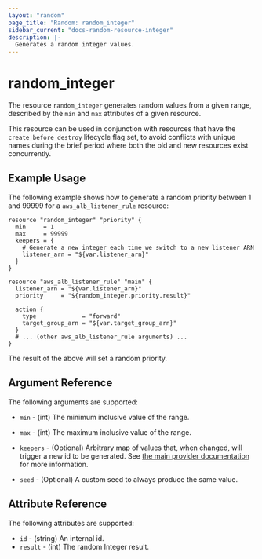 ```yaml
---
layout: "random"
page_title: "Random: random_integer"
sidebar_current: "docs-random-resource-integer"
description: |-
  Generates a random integer values.
---
```


# random\_integer

The resource `random_integer` generates random values from a given range, described by the `min` and `max` attributes of a given resource.

This resource can be used in conjunction with resources that have
the `create_before_destroy` lifecycle flag set, to avoid conflicts with
unique names during the brief period where both the old and new resources
exist concurrently.

## Example Usage

The following example shows how to generate a random priority between 1 and 99999 for
a `aws_alb_listener_rule` resource:
```hcl
resource "random_integer" "priority" {
  min     = 1
  max     = 99999
  keepers = {
    # Generate a new integer each time we switch to a new listener ARN
    listener_arn = "${var.listener_arn}"
  }
}

resource "aws_alb_listener_rule" "main" {
  listener_arn = "${var.listener_arn}"
  priority     = "${random_integer.priority.result}"

  action {
    type             = "forward"
    target_group_arn = "${var.target_group_arn}"
  }
  # ... (other aws_alb_listener_rule arguments) ...
}
```

The result of the above will set a random priority.

## Argument Reference

The following arguments are supported:

* `min` - (int) The minimum inclusive value of the range.

* `max` - (int) The maximum inclusive value of the range.

* `keepers` - (Optional) Arbitrary map of values that, when changed, will
  trigger a new id to be generated. See
  [the main provider documentation](../index.html) for more information.

* `seed` - (Optional) A custom seed to always produce the same value.

## Attribute Reference

The following attributes are supported:

* `id` - (string) An internal id.
* `result` - (int) The random Integer result.
